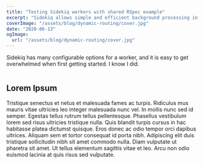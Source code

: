 ```yaml
---
title: "Testing Sidekiq workers with shared RSpec example"
excerpt: "Sidekiq allows simple and efficient background processing in Rails applications. A service can have multiple workers running at the same time, ensuring they behave as expected is crucial to increasing our confidence when rolling out new features."
coverImage: "/assets/blog/dynamic-routing/cover.jpg"
date: "2020-06-13"
ogImage:
  url: "/assets/blog/dynamic-routing/cover.jpg"
---
```


Sidekiq has many configurable options for a worker, and it is easy to get overwhelmed when first getting started. I know I did.

```

```

## Lorem Ipsum

Tristique senectus et netus et malesuada fames ac turpis. Ridiculus mus mauris vitae ultricies leo integer malesuada nunc vel. In mollis nunc sed id semper. Egestas tellus rutrum tellus pellentesque. Phasellus vestibulum lorem sed risus ultricies tristique nulla. Quis blandit turpis cursus in hac habitasse platea dictumst quisque. Eros donec ac odio tempor orci dapibus ultrices. Aliquam sem et tortor consequat id porta nibh. Adipiscing elit duis tristique sollicitudin nibh sit amet commodo nulla. Diam vulputate ut pharetra sit amet. Ut tellus elementum sagittis vitae et leo. Arcu non odio euismod lacinia at quis risus sed vulputate.
